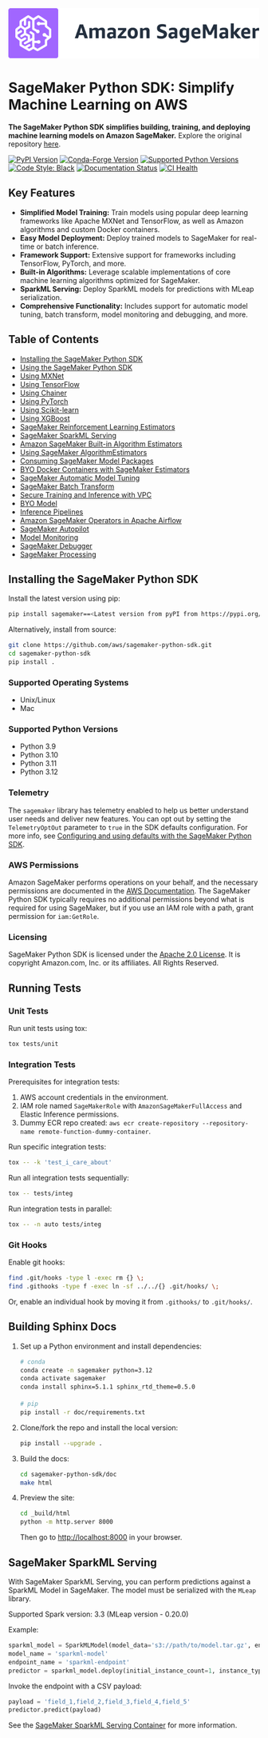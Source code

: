 <!-- Banner Image -->
<img src="https://github.com/aws/sagemaker-python-sdk/raw/master/branding/icon/sagemaker-banner.png" alt="SageMaker" height="100">

# SageMaker Python SDK: Simplify Machine Learning on AWS

**The SageMaker Python SDK simplifies building, training, and deploying machine learning models on Amazon SageMaker.** Explore the original repository [here](https://github.com/aws/sagemaker-python-sdk).

<!-- Badges -->
[![PyPI Version](https://img.shields.io/pypi/v/sagemaker.svg)](https://pypi.python.org/pypi/sagemaker)
[![Conda-Forge Version](https://img.shields.io/conda/vn/conda-forge/sagemaker-python-sdk.svg)](https://anaconda.org/conda-forge/sagemaker-python-sdk)
[![Supported Python Versions](https://img.shields.io/pypi/pyversions/sagemaker.svg)](https://pypi.python.org/pypi/sagemaker)
[![Code Style: Black](https://img.shields.io/badge/code_style-black-000000.svg)](https://github.com/python/black)
[![Documentation Status](https://readthedocs.org/projects/sagemaker/badge/?version=stable)](https://sagemaker.readthedocs.io/en/stable/)
[![CI Health](https://github.com/aws/sagemaker-python-sdk/actions/workflows/codebuild-ci-health.yml/badge.svg)](https://github.com/aws/sagemaker-python-sdk/actions/workflows/codebuild-ci-health.yml)

## Key Features

*   **Simplified Model Training:** Train models using popular deep learning frameworks like Apache MXNet and TensorFlow, as well as Amazon algorithms and custom Docker containers.
*   **Easy Model Deployment:** Deploy trained models to SageMaker for real-time or batch inference.
*   **Framework Support:** Extensive support for frameworks including TensorFlow, PyTorch, and more.
*   **Built-in Algorithms:** Leverage scalable implementations of core machine learning algorithms optimized for SageMaker.
*   **SparkML Serving:** Deploy SparkML models for predictions with MLeap serialization.
*   **Comprehensive Functionality:** Includes support for automatic model tuning, batch transform, model monitoring and debugging, and more.

## Table of Contents

*   [Installing the SageMaker Python SDK](#installing-the-sagemaker-python-sdk)
*   [Using the SageMaker Python SDK](https://sagemaker.readthedocs.io/en/stable/overview.html)
*   [Using MXNet](https://sagemaker.readthedocs.io/en/stable/using_mxnet.html)
*   [Using TensorFlow](https://sagemaker.readthedocs.io/en/stable/using_tf.html)
*   [Using Chainer](https://sagemaker.readthedocs.io/en/stable/using_chainer.html)
*   [Using PyTorch](https://sagemaker.readthedocs.io/en/stable/using_pytorch.html)
*   [Using Scikit-learn](https://sagemaker.readthedocs.io/en/stable/using_sklearn.html)
*   [Using XGBoost](https://sagemaker.readthedocs.io/en/stable/using_xgboost.html)
*   [SageMaker Reinforcement Learning Estimators](https://sagemaker.readthedocs.io/en/stable/using_rl.html)
*   [SageMaker SparkML Serving](#sagemaker-sparkml-serving)
*   [Amazon SageMaker Built-in Algorithm Estimators](src/sagemaker/amazon/README.rst)
*   [Using SageMaker AlgorithmEstimators](https://sagemaker.readthedocs.io/en/stable/overview.html#using-sagemaker-algorithmestimators)
*   [Consuming SageMaker Model Packages](https://sagemaker.readthedocs.io/en/stable/overview.html#consuming-sagemaker-model-packages)
*   [BYO Docker Containers with SageMaker Estimators](https://sagemaker.readthedocs.io/en/stable/overview.html#byo-docker-containers-with-sagemaker-estimators)
*   [SageMaker Automatic Model Tuning](https://sagemaker.readthedocs.io/en/stable/overview.html#sagemaker-automatic-model-tuning)
*   [SageMaker Batch Transform](https://sagemaker.readthedocs.io/en/stable/overview.html#sagemaker-batch-transform)
*   [Secure Training and Inference with VPC](https://sagemaker.readthedocs.io/en/stable/overview.html#secure-training-and-inference-with-vpc)
*   [BYO Model](https://sagemaker.readthedocs.io/en/stable/overview.html#byo-model)
*   [Inference Pipelines](https://sagemaker.readthedocs.io/en/stable/overview.html#inference-pipelines)
*   [Amazon SageMaker Operators in Apache Airflow](https://sagemaker.readthedocs.io/en/stable/using_workflow.html)
*   [SageMaker Autopilot](src/sagemaker/automl/README.rst)
*   [Model Monitoring](https://sagemaker.readthedocs.io/en/stable/amazon_sagemaker_model_monitoring.html)
*   [SageMaker Debugger](https://sagemaker.readthedocs.io/en/stable/amazon_sagemaker_debugger.html)
*   [SageMaker Processing](https://sagemaker.readthedocs.io/en/stable/amazon_sagemaker_processing.html)

## Installing the SageMaker Python SDK

Install the latest version using pip:

```bash
pip install sagemaker==<Latest version from pyPI from https://pypi.org/project/sagemaker/>
```

Alternatively, install from source:

```bash
git clone https://github.com/aws/sagemaker-python-sdk.git
cd sagemaker-python-sdk
pip install .
```

### Supported Operating Systems

*   Unix/Linux
*   Mac

### Supported Python Versions

*   Python 3.9
*   Python 3.10
*   Python 3.11
*   Python 3.12

### Telemetry

The `sagemaker` library has telemetry enabled to help us better understand user needs and deliver new features.  You can opt out by setting the `TelemetryOptOut` parameter to `true` in the SDK defaults configuration. For more info, see [Configuring and using defaults with the SageMaker Python SDK](https://sagemaker.readthedocs.io/en/stable/overview.html#configuring-and-using-defaults-with-the-sagemaker-python-sdk).

### AWS Permissions

Amazon SageMaker performs operations on your behalf, and the necessary permissions are documented in the [AWS Documentation](https://docs.aws.amazon.com/sagemaker/latest/dg/sagemaker-roles.html). The SageMaker Python SDK typically requires no additional permissions beyond what is required for using SageMaker, but if you use an IAM role with a path, grant permission for `iam:GetRole`.

### Licensing

SageMaker Python SDK is licensed under the [Apache 2.0 License](http://aws.amazon.com/apache2.0/). It is copyright Amazon.com, Inc. or its affiliates. All Rights Reserved.

## Running Tests

### Unit Tests

Run unit tests using tox:

```bash
tox tests/unit
```

### Integration Tests

Prerequisites for integration tests:

1.  AWS account credentials in the environment.
2.  IAM role named `SageMakerRole` with `AmazonSageMakerFullAccess` and Elastic Inference permissions.
3.  Dummy ECR repo created: `aws ecr create-repository --repository-name remote-function-dummy-container`.

Run specific integration tests:

```bash
tox -- -k 'test_i_care_about'
```

Run all integration tests sequentially:

```bash
tox -- tests/integ
```

Run integration tests in parallel:

```bash
tox -- -n auto tests/integ
```

### Git Hooks

Enable git hooks:

```bash
find .git/hooks -type l -exec rm {} \;
find .githooks -type f -exec ln -sf ../../{} .git/hooks/ \;
```

Or, enable an individual hook by moving it from `.githooks/` to `.git/hooks/`.

## Building Sphinx Docs

1.  Set up a Python environment and install dependencies:

    ```bash
    # conda
    conda create -n sagemaker python=3.12
    conda activate sagemaker
    conda install sphinx=5.1.1 sphinx_rtd_theme=0.5.0

    # pip
    pip install -r doc/requirements.txt
    ```

2.  Clone/fork the repo and install the local version:

    ```bash
    pip install --upgrade .
    ```

3.  Build the docs:

    ```bash
    cd sagemaker-python-sdk/doc
    make html
    ```

4.  Preview the site:

    ```bash
    cd _build/html
    python -m http.server 8000
    ```

    Then go to [http://localhost:8000](http://localhost:8000) in your browser.

## SageMaker SparkML Serving

With SageMaker SparkML Serving, you can perform predictions against a SparkML Model in SageMaker. The model must be serialized with the `MLeap` library.

Supported Spark version: 3.3 (MLeap version - 0.20.0)

Example:

```python
sparkml_model = SparkMLModel(model_data='s3://path/to/model.tar.gz', env={'SAGEMAKER_SPARKML_SCHEMA': schema})
model_name = 'sparkml-model'
endpoint_name = 'sparkml-endpoint'
predictor = sparkml_model.deploy(initial_instance_count=1, instance_type='ml.c4.xlarge', endpoint_name=endpoint_name)
```

Invoke the endpoint with a CSV payload:

```python
payload = 'field_1,field_2,field_3,field_4,field_5'
predictor.predict(payload)
```

See the [SageMaker SparkML Serving Container](https://github.com/aws/sagemaker-sparkml-serving-container) for more information.